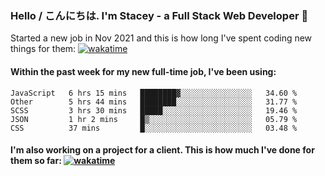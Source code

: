 ### Hello / こんにちは. I'm Stacey - a Full Stack Web Developer 👋

Started a new job in Nov 2021 and this is how long I've spent coding new things for them: [![wakatime](https://wakatime.com/badge/user/86082ce1-bca4-4a02-a7a3-c2242e42ac7a/project/12b01edb-1cc9-44e6-b4ef-181fde524dc6.svg)](https://wakatime.com/badge/user/86082ce1-bca4-4a02-a7a3-c2242e42ac7a/project/12b01edb-1cc9-44e6-b4ef-181fde524dc6)

#### Within the past week for my new full-time job, I've been using:
<!--START_SECTION:waka-->
```text
JavaScript   6 hrs 15 mins   ████████▓░░░░░░░░░░░░░░░░   34.60 % 
Other        5 hrs 44 mins   ████████░░░░░░░░░░░░░░░░░   31.77 % 
SCSS         3 hrs 30 mins   █████░░░░░░░░░░░░░░░░░░░░   19.46 % 
JSON         1 hr 2 mins     █▒░░░░░░░░░░░░░░░░░░░░░░░   05.79 % 
CSS          37 mins         █░░░░░░░░░░░░░░░░░░░░░░░░   03.48 % 
```
<!--END_SECTION:waka-->

#### I'm also working on a project for a client. This is how much I've done for them so far: [![wakatime](https://wakatime.com/badge/user/8ee03c5d-7d98-49f4-8d0f-1a6ade1c9e19/project/025ae33d-3975-4e0b-bc9b-22a44db04966.svg)](https://wakatime.com/badge/user/8ee03c5d-7d98-49f4-8d0f-1a6ade1c9e19/project/025ae33d-3975-4e0b-bc9b-22a44db04966)
